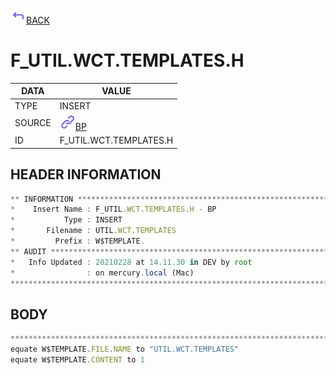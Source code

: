<img src="../.resources/themes/unicons-line-6563ff/corner-up-left-alt.svg" alt="BACK" width="25" />[BACK](../DOCS/BP.md)  
# F_UTIL.WCT.TEMPLATES.H  
|DATA|VALUE|
| --- | --- |
|TYPE|INSERT|
|SOURCE|<img src="../.resources/themes/unicons-line-6563ff/link.svg" alt="BP" width="25" />[BP](../DOCS/BP.md)|
|ID|F_UTIL.WCT.TEMPLATES.H|
    
    
## HEADER INFORMATION  
```javascript
** INFORMATION ****************************************************************
*    Insert Name : F_UTIL.WCT.TEMPLATES.H - BP
*           Type : INSERT
*       Filename : UTIL.WCT.TEMPLATES
*         Prefix : W$TEMPLATE.
** AUDIT **********************************************************************
*   Info Updated : 20210228 at 14.11.30 in DEV by root
*                : on mercury.local (Mac)
*******************************************************************************
```
## BODY  
```javascript
*******************************************************************************
equate W$TEMPLATE.FILE.NAME to "UTIL.WCT.TEMPLATES"
equate W$TEMPLATE.CONTENT to 1
```
